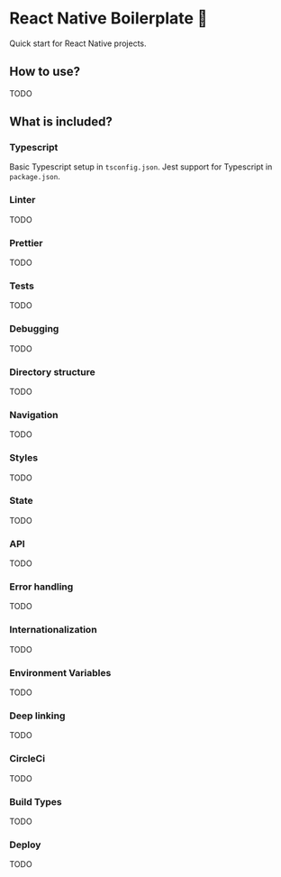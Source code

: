 # React Native Boilerplate 🚀
Quick start for React Native projects.

## How to use?
TODO

## What is included?
### Typescript
Basic Typescript setup in `tsconfig.json`. Jest support for Typescript in `package.json`.
### Linter
TODO
### Prettier
TODO
### Tests
TODO
### Debugging
TODO
### Directory structure
TODO
### Navigation
TODO
### Styles
TODO
### State
TODO
### API
TODO
### Error handling
TODO
### Internationalization
TODO
### Environment Variables
TODO
### Deep linking
TODO
### CircleCi
TODO
### Build Types
TODO
### Deploy
TODO
